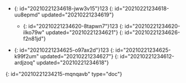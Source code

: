 - {: id="20210221234618-jww3v15"}123
  {: id="20210221234618-uu8epmd" updated="20210221234619"}

  - {: id="20210221234620-8tapwn7"}123
    {: id="20210221234620-ilko79w" updated="20210221234621"}
  {: id="20210221234626-f2n81jd"}
- {: id="20210221234625-o97ax2d"}123
  {: id="20210221234625-k99f2um" updated="20210221234627"}
{: id="20210221234612-ardjzoq" updated="20210221234618"}


{: id="20210221234215-mqnqavb" type="doc"}
